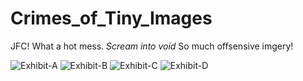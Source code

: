 # Crimes_of_Tiny_Images
JFC! What a hot mess. *Scream into void*
So much offsensive imgery!

![Exhibit-A](/imag/unethical_1.png)
![Exhibit-B](/imag/unethical_1.png)
![Exhibit-C](/imag/unethical_1.png)
![Exhibit-D](/imag/unethical_1.png)
